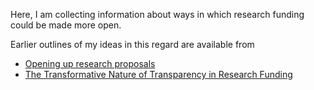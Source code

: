 Here, I am collecting information about ways in which research funding could be made more open.

Earlier outlines of my ideas in this regard are available from
* [Opening up research proposals](https://www.newschallenge.org/challenge/2014/submissions/opening-up-research-proposals)
* [The Transformative Nature of Transparency in Research Funding](http://dx.doi.org/10.1371/journal.pbio.1002027)
